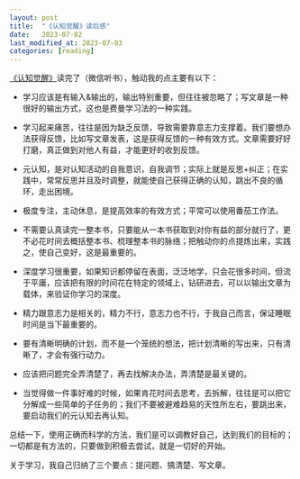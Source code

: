 ```yaml
---
layout: post
title:  "《认知觉醒》读后感"
date:   2023-07-02
last_modified_at: 2023-07-03
categories: [reading]
---
```


[《认知觉醒》](https://book.douban.com/subject/35193035/)读完了（微信听书），触动我的点主要有以下：
  
* 学习应该是有输入&输出的，输出特别重要，但往往被忽略了；写文章是一种很好的输出方式，这也是费曼学习法的一种实践。    
  
* 学习起来痛苦，往往是因为缺乏反馈，导致需要靠意志力支撑着。我们要想办法获得反馈，比如写文章发表，这是获得反馈的一种有效方式。文章需要好好打磨，真正做到对他人有益，才能更好的收到反馈。  
  
* 元认知，是对认知活动的自我意识，自我调节；实际上就是反思+纠正；在实践中，常常反思并且及时调整，就能使自己获得正确的认知，跳出不良的循环，走出困境。
  
* 极度专注，主动休息，是提高效率的有效方式；平常可以使用番茄工作法。  

* 不需要认真读完一整本书，只要能从一本书获取到对你有益的部分就行了，更不必花时间去概括整本书、梳理整本书的脉络；把触动你的点提炼出来，实践之，使自己变好，这是最重要的。   

* 深度学习很重要，如果知识都停留在表面，泛泛地学，只会花很多时间，但流于平庸，应该把有限的时间花在特定的领域上，钻研进去，可以以输出文章为载体，来验证你学习的深度。  

* 精力跟意志力是相关的，精力不行，意志力也不行，于我自己而言，保证睡眠时间是当下最重要的。

* 要有清晰明确的计划，而不是一个笼统的想法，把计划清晰的写出来，只有清晰了，才会有强行动力。

* 应该把问题完全弄清楚了，再去找解决办法，弄清楚是最关键的。

* 当觉得做一件事好难的时候，如果肯花时间去思考，去拆解，往往是可以把它分解成一些简单的子任务的；我们不要被避难趋易的天性所左右，要跳出来，要启动我们的元认知去再认知。


总结一下，使用正确而科学的方法，我们是可以调教好自己，达到我们的目标的；一切都是有方法的，只要做到积极去尝试，就是一切好的开始。  
   

关于学习，我自己归纳了三个要点：提问题、搞清楚、写文章。




  
